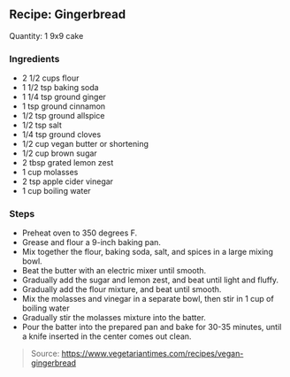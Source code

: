 ## Recipe: Gingerbread
Quantity: 1 9x9 cake  

### Ingredients
 - 2 1/2 cups flour
 - 1 1/2 tsp baking soda
 - 1 1/4 tsp ground ginger
 - 1 tsp ground cinnamon
 - 1/2 tsp ground allspice
 - 1/2 tsp salt
 - 1/4 tsp ground cloves
 - 1/2 cup vegan butter or shortening
 - 1/2 cup brown sugar
 - 2 tbsp grated lemon zest
 - 1 cup molasses
 - 2 tsp apple cider vinegar
 - 1 cup boiling water

### Steps
 - Preheat oven to 350 degrees F.
 - Grease and flour a 9-inch baking pan.
 - Mix together the flour, baking soda, salt, and spices in a large mixing bowl.
 - Beat the butter with an electric mixer until smooth.
 - Gradually add the sugar and lemon zest, and beat until light and fluffy.
 - Gradually add the flour mixture, and beat until smooth.
 - Mix the molasses and vinegar in a separate bowl, then stir in 1 cup of boiling water
 - Gradually stir the molasses mixture into the batter.
 - Pour the batter into the prepared pan and bake for 30-35 minutes, until a knife inserted in the center comes out clean.

> Source: https://www.vegetariantimes.com/recipes/vegan-gingerbread
